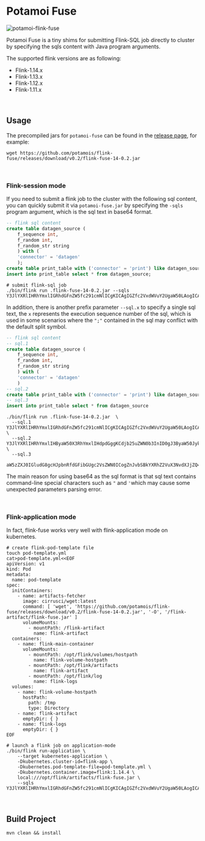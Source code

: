 # Potamoi Fuse

![potamoi-flink-fuse](https://cdn.jsdelivr.net/gh/Al-assad/md-img@master/bucket-3/202204071712.png)

Potamoi Fuse is a tiny shims for submitting Flink-SQL job directly to cluster by specifying the sqls content with Java program arguments.

The supported flink versions are as following:

* Flink-1.14.x
* Flink-1.13.x
* Flink-1.12.x
* Flink-1.11.x

<br>

## Usage

The precompiled jars for `potamoi-fuse` can be found in the [release page](https://github.com/potamois/flink-fuse/releases), for example:

```shell
wget https://github.com/potamois/flink-fuse/releases/download/v0.2/flink-fuse-14-0.2.jar
```

<br>

### Flink-session mode

If you need to submit a flink job to the cluster with the following sql content,  you can quickly submit it via `potamoi-fuse.jar` by specifying the `-sqls`  program argument, which is the sql text in base64 format.

```sql
-- flink sql content
create table datagen_source (
    f_sequence int,
    f_random int,
    f_random_str string
    ) with (
    'connector' = 'datagen'
    );
create table print_table with ('connector' = 'print') like datagen_source (excluding all);
insert into print_table select * from datagen_source;
```

```shell
# submit flink-sql job
./bin/flink run .flink-fuse-14-0.2.jar --sqls Y3JlYXRlIHRhYmxlIGRhdGFnZW5fc291cmNlICgKICAgIGZfc2VxdWVuY2UgaW50LAogICAgZl9yYW5kb20gaW50LAogICAgZl9yYW5kb21fc3RyIHN0cmluZwogICAgKSB3aXRoICgKICAgICdjb25uZWN0b3InID0gJ2RhdGFnZW4nCiAgICApOwpjcmVhdGUgdGFibGUgcHJpbnRfdGFibGUgd2l0aCAoJ2Nvbm5lY3RvcicgPSAncHJpbnQnKSBsaWtlIGRhdGFnZW5fc291cmNlIChleGNsdWRpbmcgYWxsKTsKaW5zZXJ0IGludG8gcHJpbnRfdGFibGUgc2VsZWN0ICogZnJvbSBkYXRhZ2VuX3NvdXJjZTs=
```

In addition, there is another prefix parameter `--sql.x` to specify a single sql text,  the `x` represents the execution sequence  number of the sql, which is used in some scenarios where the `";"` contained in the sql may conflict with the default split symbol. 

```sql
-- flink sql content
-- sql.1
create table datagen_source (
    f_sequence int,
    f_random int,
    f_random_str string
    ) with (
    'connector' = 'datagen'
    )
-- sql.2
create table print_table with ('connector' = 'print') like datagen_source (excluding all)
-- sql.3
insert into print_table select * from datagen_source
```

```shell
./bin/flink run .flink-fuse-14-0.2.jar  \
  --sql.1 Y3JlYXRlIHRhYmxlIGRhdGFnZW5fc291cmNlICgKICAgIGZfc2VxdWVuY2UgaW50LAogICAgZl9yYW5kb20gaW50LAogICAgZl9yYW5kb21fc3RyIHN0cmluZwogICAgKSB3aXRoICgKICAgICdjb25uZWN0b3InID0gJ2RhdGFnZW4nCiAgICAp \
  --sql.2 Y3JlYXRlIHRhYmxlIHByaW50X3RhYmxlIHdpdGggKCdjb25uZWN0b3InID0gJ3ByaW50JykgbGlrZSBkYXRhZ2VuX3NvdXJjZSAoZXhjbHVkaW5nIGFsbCk= \
  --sql.3 
  aW5zZXJ0IGludG8gcHJpbnRfdGFibGUgc2VsZWN0ICogZnJvbSBkYXRhZ2VuX3NvdXJjZQ== 
```

The main reason for using base64 as the sql  format is that sql text contains command-line special characters such as `"` and `'`which may cause some unexpected parameters parsing error.

<br>

### Flink-application mode

In fact, flink-fuse works very well with flink-application mode on kubernetes.

```shell
# create flink-pod-template file
touch pod-template.yml
cat>pod-template.yml<<EOF
apiVersion: v1
kind: Pod
metadata:
  name: pod-template
spec:
  initContainers:
    - name: artifacts-fetcher
      image: cirrusci/wget:latest
      command: [ 'wget', 'https://github.com/potamois/flink-fuse/releases/download/v0.2/flink-fuse-14-0.2.jar', '-O', '/flink-artifact/flink-fuse.jar' ]
      volumeMounts:
        - mountPath: /flink-artifact
          name: flink-artifact
  containers:
    - name: flink-main-container
      volumeMounts:
        - mountPath: /opt/flink/volumes/hostpath
          name: flink-volume-hostpath
        - mountPath: /opt/flink/artifacts
          name: flink-artifact
        - mountPath: /opt/flink/log
          name: flink-logs
  volumes:
    - name: flink-volume-hostpath
      hostPath:
        path: /tmp
        type: Directory
    - name: flink-artifact
      emptyDir: { }
    - name: flink-logs
      emptyDir: { }
EOF
      
# launch a flink job on application-mode
./bin/flink run-application \
    --target kubernetes-application \
    -Dkubernetes.cluster-id=flink-app \
    -Dkubernetes.pod-template-file=pod-template.yml \
    -Dkubernetes.container.image=flink:1.14.4 \
    local:///opt/flink/artifacts/flink-fuse.jar \
    --sqls Y3JlYXRlIHRhYmxlIGRhdGFnZW5fc291cmNlICgKICAgIGZfc2VxdWVuY2UgaW50LAogICAgZl9yYW5kb20gaW50LAogICAgZl9yYW5kb21fc3RyIHN0cmluZwogICAgKSB3aXRoICgKICAgICdjb25uZWN0b3InID0gJ2RhdGFnZW4nCiAgICApOwpjcmVhdGUgdGFibGUgcHJpbnRfdGFibGUgd2l0aCAoJ2Nvbm5lY3RvcicgPSAncHJpbnQnKSBsaWtlIGRhdGFnZW5fc291cmNlIChleGNsdWRpbmcgYWxsKTsKaW5zZXJ0IGludG8gcHJpbnRfdGFibGUgc2VsZWN0ICogZnJvbSBkYXRhZ2VuX3NvdXJjZTs=
```

<br>

## Build Project

```shell
mvn clean && install
```

<br>

<br>






